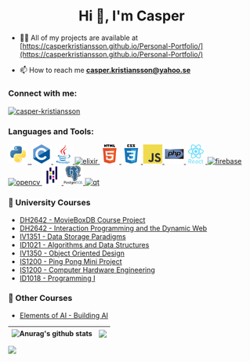 <h1 align="center">Hi 👋, I'm Casper</h1>

- 👨‍💻 All of my projects are available at [https://casperkristiansson.github.io/Personal-Portfolio/](https://casperkristiansson.github.io/Personal-Portfolio/)

- 📫 How to reach me **casper.kristiansson@yahoo.se**

<h3 align="left">Connect with me:</h3>
<p align="left">
<a href="https://linkedin.com/in/casper-kristiansson" target="blank"><img align="center" src="https://raw.githubusercontent.com/rahuldkjain/github-profile-readme-generator/master/src/images/icons/Social/linked-in-alt.svg" alt="casper-kristiansson" height="30" width="40" /></a>
</p>

<h3 align="left">Languages and Tools:</h3>
<p align="left">
  <a href="https://www.python.org" target="_blank" rel="noreferrer"> <img src="https://raw.githubusercontent.com/devicons/devicon/master/icons/python/python-original.svg" alt="python" width="40" height="40"/> </a>
  <a href="https://getbootstrap.com" target="_blank" rel="noreferrer"> <img <a href="https://www.cprogramming.com/" target="_blank" rel="noreferrer"> <img src="https://raw.githubusercontent.com/devicons/devicon/master/icons/c/c-original.svg" alt="c" width="40" height="40"/> </a>
  <a href="https://www.java.com" target="_blank" rel="noreferrer"> <img src="https://raw.githubusercontent.com/devicons/devicon/master/icons/java/java-original.svg" alt="java" width="40" height="40"/> </a>
  <a href="https://elixir-lang.org" target="_blank" rel="noreferrer"> <img src="https://www.vectorlogo.zone/logos/elixir-lang/elixir-lang-icon.svg" alt="elixir" width="40" height="40"/> </a>
  <a href="https://www.w3.org/html/" target="_blank" rel="noreferrer"> <img src="https://raw.githubusercontent.com/devicons/devicon/master/icons/html5/html5-original-wordmark.svg" alt="html5" width="40" height="40"/> </a>
  <a href="https://www.w3schools.com/css/" target="_blank" rel="noreferrer"> <img src="https://raw.githubusercontent.com/devicons/devicon/master/icons/css3/css3-original-wordmark.svg" alt="css3" width="40" height="40"/> </a>
  <a href="https://developer.mozilla.org/en-US/docs/Web/JavaScript" target="_blank" rel="noreferrer"> <img src="https://raw.githubusercontent.com/devicons/devicon/master/icons/javascript/javascript-original.svg" alt="javascript" width="40" height="40"/> </a>
  <a href="https://www.php.net" target="_blank" rel="noreferrer"> <img src="https://raw.githubusercontent.com/devicons/devicon/master/icons/php/php-original.svg" alt="php" width="40" height="40"/> </a>
  <a href="https://reactjs.org/" target="_blank" rel="noreferrer"> <img src="https://raw.githubusercontent.com/devicons/devicon/master/icons/react/react-original-wordmark.svg" alt="react" width="40" height="40"/> </a>
  <a href="https://firebase.google.com/" target="_blank" rel="noreferrer"> <img src="https://www.vectorlogo.zone/logos/firebase/firebase-icon.svg" alt="firebase" width="40" height="40"/> </a>
  <a href="https://opencv.org/" target="_blank" rel="noreferrer"> <img src="https://www.vectorlogo.zone/logos/opencv/opencv-icon.svg" alt="opencv" width="40" height="40"/> </a>   <a href="https://pandas.pydata.org/" target="_blank" rel="noreferrer"> <img src="https://raw.githubusercontent.com/devicons/devicon/2ae2a900d2f041da66e950e4d48052658d850630/icons/pandas/pandas-original.svg" alt="pandas" width="40" height="40"/> </a>
  <a href="https://www.postgresql.org" target="_blank" rel="noreferrer"> <img src="https://raw.githubusercontent.com/devicons/devicon/master/icons/postgresql/postgresql-original-wordmark.svg" alt="postgresql" width="40" height="40"/> </a>
  <a href="https://www.qt.io/" target="_blank" rel="noreferrer"> <img src="https://upload.wikimedia.org/wikipedia/commons/0/0b/Qt_logo_2016.svg" alt="qt" width="40" height="40"/> </a>
</p>

<h3>🔭 University Courses</h3>

- [DH2642 - MovieBoxDB Course Project](https://github.com/CasperKristiansson/MovieBoxDB)
- [DH2642 - Interaction Programming and the Dynamic Web](https://github.com/CasperKristiansson/Interaction-Programming-and-the-Dynamic-Web-DH2642)
- [IV1351 - Data Storage Paradigms](https://github.com/CasperKristiansson/Data-Storage-Paradigms-IV1351)
- [ID1021 - Algorithms and Data Structures](https://github.com/CasperKristiansson/Algorithms-and-Data-Structures-ID1021)
- [IV1350 - Object Oriented Design](https://github.com/CasperKristiansson/Objektorienterad-design-IV1350)
- [IS1200 - Ping Pong Mini Project](https://github.com/CasperKristiansson/Ping-Pong-in-C-Using-Chipkit32-IS1200)
- [IS1200 - Computer Hardware Engineering](https://github.com/CasperKristiansson/Computer-Hardware-Engineering-IS1200)
- [ID1018 - Programming I](https://github.com/CasperKristiansson/Programmering-I-ID1018)

<h3>📄 Other Courses</h3>

- [Elements of AI - Building AI](https://github.com/CasperKristiansson/Elements-of-AI-Building-Ai)


| <img align="center" src="https://github-readme-stats.vercel.app/api?username=CasperKristiansson&count_private=true&show_icons=true&theme=midnight-purple&hide_border=true" alt="Anurag's github stats" /> | <img align="center" src="https://github-readme-stats.vercel.app/api/top-langs/?username=CasperKristiansson&layout=compact&theme=midnight-purple&hide_border=true" /> |
| ------------- | ------------- |

<a href='https://www.codewars.com/users/CasperKristiansson'>
  <img src="https://www.codewars.com/users/CasperKristiansson/badges/large">
</a>
